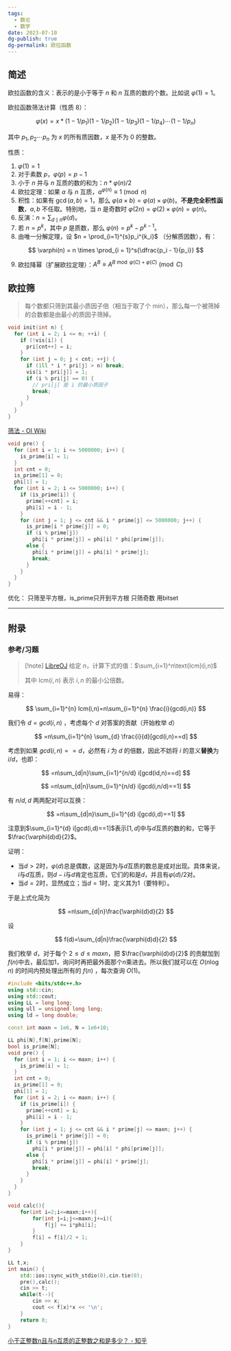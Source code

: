 ```yaml
---
tags:
  - 数论
  - 数学
date: 2023-07-10
dg-publish: true
dg-permalink: 欧拉函数
---
```


## 简述

欧拉函数的含义：表示的是小于等于 $n$ 和 $n$ 互质的数的个数。比如说 $\varphi(1) = 1$。

欧拉函数筛法计算（性质 8）：

$$
\varphi(x)=x*(1-1/p_1)(1-1/p_2)(1-1/p_3)(1-1/p_4)\cdots(1-1/p_n)
$$

其中 $p_1, p_2\cdots p_n$ 为 $x$ 的所有质因数，$x$ 是不为 0 的整数。

性质：
1. $\varphi(1)=1$
2. 对于素数 $p$，$\varphi(p)=p-1$
3. 小于 $n$ 并与 $n$ 互质的数的和为：$n * \varphi(n) / 2$
4. 欧拉定理：如果 $a$ 与 $n$ 互质，$a^{\varphi(n)} \equiv 1 \pmod n$
5. 积性：如果有 $\gcd(a, b) = 1$，那么 $\varphi(a \times b) = \varphi(a) \times \varphi(b)$。**不是完全积性函数**，$a,b$ 不任取。特别地，当 $n$ 是奇数时 $\varphi(2n) = \varphi(2) \times \varphi(n) = \varphi(n)$。
6. 反演：$n = \sum_{d \mid n}{\varphi(d)}$。
7. 若 $n = p^k$，其中 $p$ 是质数，那么 $\varphi(n) = p^k - p^{k - 1}$。
8. 由唯一分解定理，设 $n = \prod_{i=1}^{s}p_i^{k_i}$ （分解质因数），有：

$$
\varphi(n) = n \times \prod_{i = 1}^s{\dfrac{p_i - 1}{p_i}}
$$

9. 欧拉降幂（扩展欧拉定理）：$A^{B} \equiv A^{B\bmod\varphi(C)+\varphi(C)}\pmod{C}$

## 欧拉筛
> 每个数都只筛到其最小质因子倍（相当于取了个 min），那么每一个被筛掉的合数都是由最小的质因子筛掉。
```cpp
void init(int n) {
  for (int i = 2; i <= n; ++i) {
    if (!vis[i]) {
      pri[cnt++] = i;
    }
    for (int j = 0; j < cnt; ++j) {
      if (1ll * i * pri[j] > n) break;
      vis[i * pri[j]] = 1;
      if (i % pri[j] == 0) {
        // pri[j] 是 i 的最小质因子
        break;
      }
    }
  }
}
```

[筛法 - OI Wiki](https://oi-wiki.org/math/number-theory/sieve/#%E7%AD%9B%E6%B3%95%E6%B1%82%E6%AC%A7%E6%8B%89%E5%87%BD%E6%95%B0)

```cpp
void pre() {
  for (int i = 1; i <= 5000000; i++) {
    is_prime[i] = 1;
  }
  int cnt = 0;
  is_prime[1] = 0;
  phi[1] = 1;
  for (int i = 2; i <= 5000000; i++) {
    if (is_prime[i]) {
      prime[++cnt] = i;
      phi[i] = i - 1;
    }
    for (int j = 1; j <= cnt && i * prime[j] <= 5000000; j++) {
      is_prime[i * prime[j]] = 0;
      if (i % prime[j])
        phi[i * prime[j]] = phi[i] * phi[prime[j]];
      else {
        phi[i * prime[j]] = phi[i] * prime[j];
        break;
      }
    }
  }
}
```


优化：
只筛至平方根，is_prime只开到平方根
只筛奇数
用bitset



---
## 附录

### 参考/习题

> [!note] [LibreOJ](https://loj.ac/p/6375)
> 给定 $n$，计算下式的值：$\sum_{i=1}^n\text{lcm}(i,n)$
> 
> 其中 $\text{lcm}(i,n)$ 表示 $i,n$ 的最小公倍数。

易得：

$$
\sum_{i=1}^{n} lcm(i,n)=n\sum_{i=1}^{n} \frac{i}{gcd(i,n)}
$$

我们令 $d=gcd(i,n)$ ，考虑每个 $d$ 对答案的贡献（开始枚举 $d$）

$$
=n\sum_{i=1}^{n} \sum_{d} \frac{i}{d}[gcd(i,n)==d]
$$

考虑到如果 $gcd(i,n)==d$，必然有 $i$ 为 $d$ 的倍数，因此不妨将 $i$ 的意义**替换**为 $i/d$，也即：

$$
=n\sum_{d|n}\sum_{i=1}^{n/d} i[gcd(id,n)==d]
$$


$$
=n\sum_{d|n}\sum_{i=1}^{n/d} i[gcd(i,n/d)==1]
$$

有 $n/d,d$ 两两配对可以互换：

$$
=n\sum_{d|n}\sum_{i=1}^{d} i[gcd(i,d)==1]
$$

注意到$\sum_{i=1}^{d} i[gcd(i,d)==1]$表示$[1,d]$中与$d$互质的数的和，它等于$\frac{\varphi(d)d}{2}$。

证明：

- 当$d>2$时，$\varphi(d)$总是偶数，这是因为与$d$互质的数总是成对出现。具体来说，$i$与$d$互质，则$d-i$与$d$肯定也互质，它们的和是$d$，并且有$\varphi(d)/2$对。
- 当$d=2$时，显然成立；当$d=1$时，定义其为$1$（要特判）。

于是上式化简为

$$
=n\sum_{d|n}\frac{\varphi(d)d}{2}
$$

设

$$
f(d)=\sum_{d|n}\frac{\varphi(d)d}{2}
$$

我们枚举 $d$，对于每个 $2\le d\le maxn$，把 $\frac{\varphi(d)d}{2}$ 的贡献加到$f(n)$中去，最后加1，询问时再把最外面那个$n$乘进去。所以我们就可以在 $O(n\log n)$ 的时间内预处理出所有的 $f(n)$ ，每次查询 $O(1)$。

```cpp
#include <bits/stdc++.h>
using std::cin;
using std::cout;
using LL = long long;
using ull = unsigned long long;
using ld = long double;

const int maxn = 1e6, N = 1e6+10;

LL phi[N],f[N],prime[N];
bool is_prime[N];
void pre() {
  for (int i = 1; i <= maxn; i++) {
    is_prime[i] = 1;
  }
  int cnt = 0;
  is_prime[1] = 0;
  phi[1] = 1;
  for (int i = 2; i <= maxn; i++) {
    if (is_prime[i]) {
      prime[++cnt] = i;
      phi[i] = i - 1;
    }
    for (int j = 1; j <= cnt && i * prime[j] <= maxn; j++) {
      is_prime[i * prime[j]] = 0;
      if (i % prime[j])
        phi[i * prime[j]] = phi[i] * phi[prime[j]];
      else {
        phi[i * prime[j]] = phi[i] * prime[j];
        break;
      }
    }
  }
}

void calc(){
	for(int i=2;i<=maxn;i++){
		for(int j=i;j<=maxn;j+=i){
			f[j] += i*phi[i];
		}
		f[i] = f[i]/2 + 1;
	}
}

LL t,x;
int main() {
	std::ios::sync_with_stdio(0),cin.tie(0);
	pre(),calc();
	cin >> t;
	while(t--){
		cin >> x;
		cout << f[x]*x << '\n';
	}
	return 0;
}
```

[小于正整数n且与n互质的正整数之和是多少？ - 知乎](https://www.zhihu.com/question/441796368)